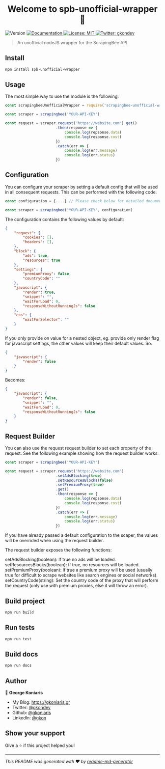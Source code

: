 <h1 align="center">Welcome to spb-unofficial-wrapper 👋</h1>
<p>
  <img alt="Version" src="https://img.shields.io/badge/version-1.0.0-blue.svg?cacheSeconds=2592000" />
  <a href="https://gkoniaris.github.io/spb-unofficial-wrapper/" target="_blank">
    <img alt="Documentation" src="https://img.shields.io/badge/documentation-yes-brightgreen.svg" />
  </a>
  <a href="#" target="_blank">
    <img alt="License: MIT" src="https://img.shields.io/badge/License-MIT-yellow.svg" />
  </a>
  <a href="https://twitter.com/gkondev" target="_blank">
    <img alt="Twitter: gkondev" src="https://img.shields.io/twitter/follow/gkondev.svg?style=social" />
  </a>
</p>

> An unofficial nodeJS wrapper for the ScrapingBee API.

## Install

```sh
npm install spb-unofficial-wrapper
```

## Usage

The most simple way to use the module is the following:

```javascript
const scrapingbeeUnofficialWrapper = require('scrapingbee-unofficial-wrapper')

const scraper = scrapingbee('YOUR-API-KEY')

const request = scraper.request('https://website.com').get()
                       .then(response => {
                           console.log(repsonse.data)
                           console.log(response.cost)
                       })
                       .catch(err => {
                           console.log(err.message)
                           console.log(err.status)
                       })
```

## Configuration

You can configure your scraper by setting a default config that will be used in all consequent requests. This can be performed with the following code.

```javascript
const configuration = {....} // Please check below for detailed documentation about available settings

const scraper = scrapingbee('YOUR-API-KEY', configuration)
```

The configuration contains the following values by default:

```json
{
    "request": {
        "cookies": [],
        "headers": [],
    },
    "block": {
        "ads": true,
        "resources": true
    },
    "settings": {
        "premiumProxy": false,
        "countryCode": ""
    },
    "javascript": {
        "render": true,
        "snippet": "",
        "waitForLoad": 0,
        "responseWithoutRunningJs": false
    },
    "css": {
        "waitForSelector": ""
    }
}
```

If you only provide on value for a nested object, eg. provide only render flag for javascript settings, the other values will keep their default values. So:

```json
{
    "javascript": {
        "render": false
    } 
}
```

Becomes:

```json
{
    "javascript": {
        "render": false,
        "snippet": "",
        "waitForLoad": 0,
        "responseWithoutRunningJs": false
    }
}
```

## Request Builder
You can also use the request request builder to set each property of the request. See the following example showing how the request builder works:

```javascript
const scraper = scrapingbee('YOUR-API-KEY')

const request = scraper.request('https://website.com')
                       .setAdsBlocking(true)
                       .setResourcesBlocks(false)
                       .setPremiumProxy(true)
                       .get()
                       .then(response => {
                           console.log(repsonse.data)
                           console.log(response.cost)
                       })
                       .catch(err => {
                           console.log(err.message)
                           console.log(err.status)
                       })
```

If you have already passed a default configuration to the scaper, the values will be overrided when using the request builder.

The request builder exposes the following functions:

setAdsBlocking(boolean): If true no ads will be loaded.
setResourcesBlocks(boolean): If true, no resources will be loaded.
setPremiumProxy(boolean): If true a premium proxy will be used (usually true for difficult to scrape websites like search engines or social networks).
setCountryCode(string): Set the country code of the proxy that will perform the request (only use with premium proxies, else it will throw an error).

## Build project

```sh
npm run build
```

## Run tests

```sh
npm run test
```

## Build docs

```sh
npm run docs
```

## Author

👤 **George Koniaris**

* My Blog: https://gkoniaris.gr
* Twitter: [@gkondev](https://twitter.com/gkondev)
* Github: [@gkoniaris](https://github.com/gkoniaris)
* LinkedIn: [@gkon](https://linkedin.com/in/gkon)

## Show your support

Give a ⭐️ if this project helped you!

***
_This README was generated with ❤️ by [readme-md-generator](https://github.com/kefranabg/readme-md-generator)_
